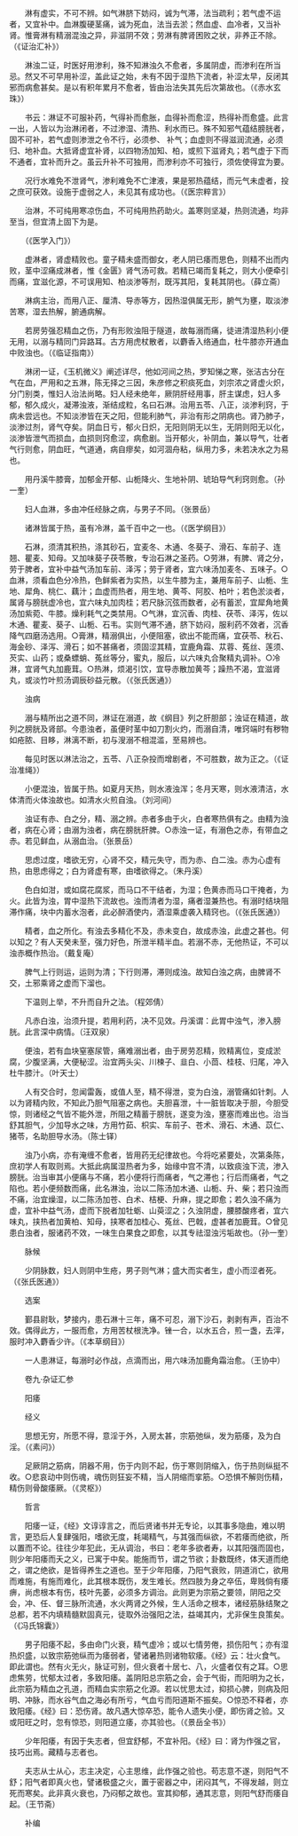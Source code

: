 <!-- { "loadSidebar": true } -->
　　淋有虚实，不可不辨。如气淋脐下妨闷，诚为气滞，法当疏利；若气虚不运者，又宜补中。血淋腹硬茎痛，诚为死血，法当去淤；然血虚、血冷者，又当补肾。惟膏淋有精溺混浊之异，非滋阴不效；劳淋有脾肾困败之状，非养正不除。（《证治汇补》）

　　淋浊二证，时医好用渗利，殊不知淋浊久不愈者，多属阴虚，而渗利在所当忌。然又不可早用补涩，盖此证之始，未有不因于湿热下流者，补涩太早，反闭其邪而病愈甚矣。是以有积年累月不愈者，皆由治法失其先后次第故也。（《赤水玄珠》）

　　书云：淋证不可服补药，气得补而愈胀，血得补而愈涩，热得补而愈盛。此言一出，人皆以为治淋闭者，不过渗湿、清热、利水而已。殊不知邪气蕴结膀胱者，固不可补，若气虚则渗泄之令不行，必须参、 补气；血虚则不得滋润流通，必须归、地补血。大抵肾虚宜补肾，以四物汤加知、柏，或煎下滋肾丸；若气虚于下而不通者，宜补而升之。虽云升补不可独用，而渗利亦不可独行，须佐使得宜为要。

　　况行水难免不泄肾气，渗利难免不亡津液，果是邪热蕴结，而元气未虚者，投之庶可获效。设施于虚弱之人，未见其有成功也。（《医宗粹言》）

　　治淋，不可纯用寒凉伤血，不可纯用热药助火。盖寒则坚凝，热则流通，均非至当，但宜清上固下为是。

　　（《医学入门》）

　　虚淋者，肾虚精败也。童子精未盛而御女，老人阴已痿而思色，则精不出而内败，茎中涩痛成淋者，惟《金匮》肾气汤可救。若精已竭而复耗之，则大小便牵引而痛，宜滋化源，不可误用知、柏淡渗等剂，既泻其阳，复耗其阴也。（薛立斋）

　　淋病主治，而用八正、厘清、导赤等方，因热湿俱属无形，腑气为壅，取淡渗苦寒，湿去热解，腑通病解。

　　若房劳强忍精血之伤，乃有形败浊阻于隧道，故每溺而痛，徒进清湿热利小便无用，以溺与精同门异路耳。古方用虎杖散者，以麝香入络通血，杜牛膝亦开通血中败浊也。（《临证指南》）

　　淋闭一证，《玉机微义》阐述详尽，他如河间之热，罗知悌之寒，张洁古分在气在血，严用和之五淋，陈无择之三因，朱彦修之积痰死血，刘宗浓之肾虚火炽，分门别类，惟妇人治法尚略。妇人经未绝年，厥阴肝经用事，肝主谋虑，妇人多郁，郁久成火，凝滞浊液，渐结成粒，名曰石淋。治用五苓、八正，淡渗利窍，于病未尝远也。不知淡渗皆在天之阳，但能利肺气，非治有形之阴病也。肾乃肺子，淡渗过剂，肾气夺矣。阴血日亏，郁火日炽，无阳则阴无以生，无阴则阳无以化，淡渗皆泄气而损血，血损则窍愈涩，病愈剧。当开郁火，补阴血，兼以导气，壮者气行则愈，阴血旺，气道通，病自瘳矣，如河涸舟粘，纵用力多，未若决水之为易也。

　　用丹溪牛膝膏，加郁金开郁、山栀降火、生地补阴、琥珀导气利窍则愈。（孙一奎）

　　妇人血淋，多由冲任经脉之病，与男子不同。（张景岳）

　　诸淋皆属于热，虽有冷淋，盖千百中之一也。（《医学纲目》）

　　石淋，须清其积热，涤其砂石，宜麦冬、木通、冬葵子、滑石、车前子、连翘、瞿麦、知母。又加味葵子茯苓散，专治石淋之圣药。○劳淋，有脾、肾之分，劳于脾者，宜补中益气汤加车前、泽泻；劳于肾者，宜六味汤加麦冬、五味子。○血淋，须看血色分冷热，色鲜紫者为实热，以生牛膝为主，兼用车前子、山栀、生地、犀角、桃仁、藕汁；血虚而热者，用生地、黄芩、阿胶、柏叶；若色淤淡者，属肾与膀胱虚冷也，宜六味丸加肉桂；若尺脉沉弦而数者，必有蓄淤，宜犀角地黄汤加紫菀、牛膝。燥利耗气之类禁用。○气淋，宜沉香、肉桂、茯苓、泽泻，佐以木通、瞿麦、葵子、山栀、石韦。实则气滞不通，脐下妨闷，服利药不效者，沉香降气四磨汤选用。○膏淋，精溺俱出，小便阻塞，欲出不能而痛，宜茯苓、秋石、海金砂、泽泻、滑石；如不甚痛者，须固涩其精，宜鹿角霜、苁蓉、菟丝、莲须、芡实、山药；或桑螵蛸、菟丝等分，蜜丸，服后，以六味丸合聚精丸调补。○冷淋，宜肾气丸加鹿茸。○热淋，烦渴引饮，宜导赤散加黄芩；躁热不渴，宜滋肾丸，或淡竹叶煎汤调辰砂益元散。（《张氏医通》）

　　浊病

　　溺与精所出之道不同，淋证在溺道，故《纲目》列之肝胆部；浊证在精道，故列之膀胱及肾部。今患浊者，虽便时茎中如刀割火灼，而溺自清，唯窍端时有秽物如疮脓、目眵，淋漓不断，初与溲溺不相混滥，至易辨也。

　　每见时医以淋法治之，五苓、八正杂投而增剧者，不可胜数，故为正之。（《证治准绳》）

　　小便混浊，皆属于热。如夏月天热，则水液浊浑；冬月天寒，则水液清洁，水体清而火体浊故也。如清水火煎自浊。（刘河间）

　　浊证有赤、白之分，精、溺之辨。赤者多由于火，白者寒热俱有之。由精为浊者，病在心肾；由溺为浊者，病在膀胱肝脾。○赤浊一证，有溺色之赤，有带血之赤。若见鲜血，从溺血治。（张景岳）

　　思虑过度，嗜欲无穷，心肾不交，精元失守，而为赤、白二浊。赤为心虚有热，由思虑得之；白为肾虚有寒，由嗜欲得之。（朱丹溪）

　　色白如泔，或如腐花腐浆，而马口不干结者，为湿；色黄赤而马口干掩者，为火。此皆为浊，胃中湿热下流故也。浊而清者为湿，痛者湿兼热也。有溺时结块阻滞作痛，块中内蓄水泡者，此必醉酒使内，酒湿乘虚袭入精窍也。（《张氏医通》）

　　精者，血之所化。有浊去多精化不及，赤未变白，故成赤浊，此虚之甚也。何以知之？有人天癸未至，强力好色，所泄半精半血。若溺不赤，无他热证，不可以浊赤概作热治。（戴复庵）

　　脾气上行则运，运则为清；下行则滞，滞则成浊。故知白浊之病，由脾肾不交，土邪乘肾之虚而下溜也。

　　下温则上举，不升而自升之法。（程郊倩）

　　凡赤白浊，治须升提，若用利药，决不见效。丹溪谓：此胃中浊气，渗入膀胱。此言深中病情。（汪双泉）

　　便浊，若有血块窒塞尿管，痛难溺出者，由于房劳忍精，败精离位，变成淤腐，少腹坚满，大便秘涩。治宜两头尖、川楝子、韭白、小茴、桂枝、归尾，冲入杜牛膝汁。（叶天士）

　　人有交合时，忽闻雷轰，或值人至，精不得泄，变为白浊，溺管痛如针刺。人以为肾精内败，不知此乃胆气阻塞之病也。夫胆喜泄，十一脏皆取决于胆，今胆受惊，则诸经之气皆不能外泄，所阻之精蓄于膀胱，遂变为浊，壅塞而难出也。治当舒其胆气，少加导水之味，方用竹茹、枳实、车前子、苍术、滑石、木通、苡仁、猪苓，名助胆导水汤。（陈士铎）

　　浊乃小病，亦有淹缠不愈者，皆用药无纪律故也。今将吃紧要处，次第条陈，庶初学人有取则焉。大抵此病属湿热者为多，始缘中宫不清，以致痰浊下流，渗入膀胱。治当审其小便痛与不痛，若小便将行而痛者，气之滞也；行后而痛者，气之陷也。若小便频数而痛，此名淋浊，治以二陈汤加木通、山栀、升、柴；若只浊而不痛，治宜燥湿，以二陈汤加苍、白术、桔梗、升麻，提之即愈；若久浊不痛为虚，宜补中益气汤，虚而下脱者加牡蛎、山萸涩之；久浊阴虚，腰膝酸疼者，宜六味丸，挟热者加黄柏、知母，挟寒者加桂心、菟丝、巴戟，虚甚者加鹿茸。○曾见患白浊者，服诸药不效，一味生白果食之即愈，以其专祛湿浊污垢故也。（孙一奎）

　　脉候

　　少阴脉数，妇人则阴中生疮，男子则气淋；盛大而实者生，虚小而涩者死。（《张氏医通》）

　　选案

　　鄞县尉耿，梦接内，患石淋十三年，痛不可忍，溺下沙石，剥剥有声，百治不效。偶得此方，一服而愈，方用苦杖根洗净。锉一合，以水五合，煎一盏，去滓，服时冲入麝香少许。（《本草纲目》）

　　一人患淋证，每溺时必作战，点滴而出，用六味汤加鹿角霜治愈。（王协中）

　　卷九·杂证汇参

　　阳痿

　　经义

　　思想无穷，所愿不得，意淫于外，入房太甚，宗筋弛纵，发为筋痿，及为白淫。（《素问》）

　　足厥阴之筋病，阴器不用，伤于内则不起，伤于寒则阴缩入，伤于热则纵挺不收。○悲哀动中则伤魂，魂伤则狂妄不精，当人阴缩而挛筋。○恐惧不解则伤精，精伤则骨酸痿厥。（《灵枢》）

　　哲言

　　阳痿一证，《经》文谆谆言之，而后贤诸书并无专论，以其事多隐曲，难以明言，更恐后人复肆强阳，嗜欲无度，耗竭精气，与其强而纵欲，不若痿而绝欲，所以置而不论。往往少年犯此，无从调治，书曰：老年多欲者寿，以其阳强而固也，则少年阳痿而夭之义，已寓于中矣。能施而节，谓之节欲；卦数既终，体天道而绝之，谓之绝欲，是皆得养生之道也。至于少年阳痿，乃阳气衰败，阴道消亡，欲用而难施，有施而难化，此其根本既伤，发生难长。然四肢为身之卒伍，卑贱倘有痿痹，尚虑根本有伤，枝叶先萎，必须多方调治。此则更为宗筋之要领，阴阳之交会，冲、任、督三脉所流通，水火两肾之外候，生人活命之根本，诸经筋脉结聚之总都，若不内填精髓默固真元，徒取外治强阳之法，益竭其内，尤非保生良策矣。（《冯氏锦囊》）

　　男子阳痿不起，多由命门火衰，精气虚冷；或以七情劳倦，损伤阳气；亦有湿热炽盛，以致宗筋弛纵而为痿弱者，譬诸暑热则诸物软痿。《经》云：壮火食气。即此谓也。然有火无火，脉证可别，但火衰者十居七、八，火盛者仅有之耳。○思虑焦劳，忧郁太过者，多致阳痿。盖阴阳总宗筋之会，会于气街，而阳明为之长，此宗筋为精血之孔道，而精血实宗筋之化源。若以忧思太过，抑损心脾，则病及阳明、冲脉，而水谷气血之海必有所亏，气血亏而阳道斯不振矣。○惊恐不释者，亦致阳痿。《经》曰：恐伤肾。故凡遇大惊卒恐，能令人遗失小便，即伤肾之验。又或阳旺之时，忽有惊恐，则阳道立痿，亦其验也。（《景岳全书》）

　　少年阳痿，有因于失志者，但宜舒郁，不宜补阳。《经》曰：肾为作强之官，技巧出焉。藏精与志者也。

　　夫志从士从心，志主决定，心主思维，此作强之验也。苟志意不遂，则阳气不舒；阳气者即真火也，譬诸极盛之火，置于密器之中，闭闷其气，不得发越，则立死而寒矣。此非真火衰也，乃闷郁之故也。宣其抑郁，通其志意，则阳气舒而痿自起。（王节斋）

　　补编

